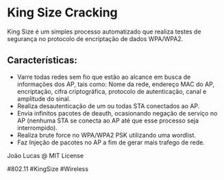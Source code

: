 # King Size Cracking

King Size é um simples processo automatizado que realiza testes de segurança no protocolo de encriptação de dados WPA/WPA2.


## Características:
* Varre todas redes sem fio que estão ao alcance em busca de informações dos AP, tais como: Nome da rede, endereço MAC do AP, encriptação, cifra criptográfica, protocolo de autenticação, canal e amplitude do sinal.
* Realiza desautenticação de um ou todas STA conectados ao AP.
* Envia infinitos pacotes de deauth, ocasionando negação de serviço no AP (nenhuma STA se conecta ao AP até que esse processo seja interrompido).
* Realiza brute force no WPA/WPA2 PSK utilizando uma wordlist.
* Faz Injeção de pacotes no AP a fim de gerar mais trafego de rede.

João Lucas @ MIT License

#802.11 #KingSize #Wireless

